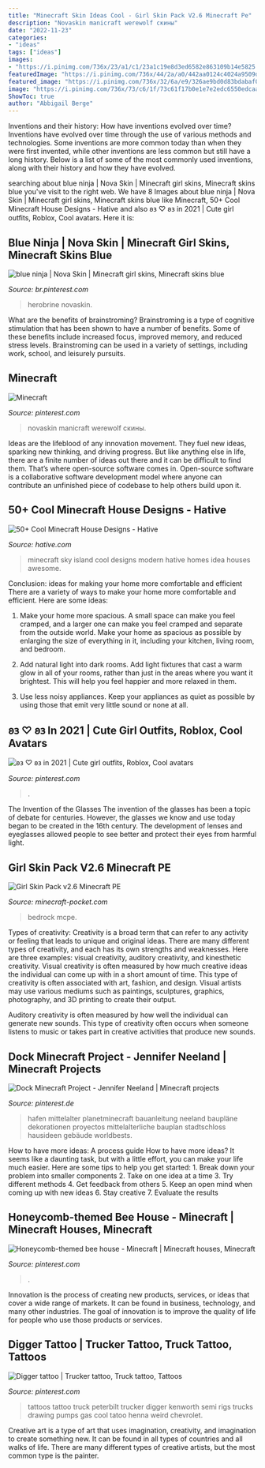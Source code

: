 ```yaml
---
title: "Minecraft Skin Ideas Cool - Girl Skin Pack V2.6 Minecraft Pe"
description: "Novaskin manicraft werewolf скины"
date: "2022-11-23"
categories:
- "ideas"
tags: ["ideas"]
images:
- "https://i.pinimg.com/736x/23/a1/c1/23a1c19e8d3ed6582e863109b14e5825.jpg"
featuredImage: "https://i.pinimg.com/736x/44/2a/a0/442aa0124c4024a9509d930284e660ea.jpg"
featured_image: "https://i.pinimg.com/736x/32/6a/e9/326ae9bd0d83bdabaf045e8a80dbc296.jpg"
image: "https://i.pinimg.com/736x/73/c6/1f/73c61f17b0e1e7e2edc6550edcaa0021.jpg"
ShowToc: true
author: "Abbigail Berge"
---
```



Inventions and their history: How have inventions evolved over time?
Inventions have evolved over time through the use of various methods and technologies. Some inventions are more common today than when they were first invented, while other inventions are less common but still have a long history. Below is a list of some of the most commonly used inventions, along with their history and how they have evolved.

	

		
searching about blue ninja | Nova Skin | Minecraft girl skins, Minecraft skins blue you've visit to the right web. We have 8 Images about blue ninja | Nova Skin | Minecraft girl skins, Minecraft skins blue like Minecraft, 50+ Cool Minecraft House Designs - Hative and also 𐐪𐑂 ♡ 𐐪𐑂 in 2021 | Cute girl outfits, Roblox, Cool avatars. Here it is:
		
    
## Blue Ninja | Nova Skin | Minecraft Girl Skins, Minecraft Skins Blue

<img loading=lazy src="https://i.pinimg.com/736x/44/2a/a0/442aa0124c4024a9509d930284e660ea.jpg" onerror="this.onerror=null;this.src='https://tse3.mm.bing.net/th?id=OIP.fe-7JUfJfT4CoccSC3F4pwAAAA&amp;pid=15.1';" alt="blue ninja | Nova Skin | Minecraft girl skins, Minecraft skins blue">

_Source: br.pinterest.com_

>herobrine novaskin. 

	

What are the benefits of brainstroming?
Brainstroming is a type of cognitive stimulation that has been shown to have a number of benefits. Some of these benefits include increased focus, improved memory, and reduced stress levels. Brainstroming can be used in a variety of settings, including work, school, and leisurely pursuits.

    
## Minecraft

<img loading=lazy src="https://i.pinimg.com/736x/73/c6/1f/73c61f17b0e1e7e2edc6550edcaa0021.jpg" onerror="this.onerror=null;this.src='https://tse4.mm.bing.net/th?id=OIP.bLi6EZH84eXdp4dK6gtR0QHaPF&amp;pid=15.1';" alt="Minecraft">

_Source: pinterest.com_

>novaskin manicraft werewolf скины. 

	

Ideas are the lifeblood of any innovation movement. They fuel new ideas, sparking new thinking, and driving progress. But like anything else in life, there are a finite number of ideas out there and it can be difficult to find them. That’s where open-source software comes in. Open-source software is a collaborative software development model where anyone can contribute an unfinished piece of codebase to help others build upon it.

    
## 50+ Cool Minecraft House Designs - Hative

<img loading=lazy src="https://hative.com/wp-content/uploads/2014/02/minecraft-houses/minecraft-sky-island-27.jpg" onerror="this.onerror=null;this.src='https://tse4.mm.bing.net/th?id=OIP.RskuuKUZzzArnnnZg6IT0QHaEP&amp;pid=15.1';" alt="50+ Cool Minecraft House Designs - Hative">

_Source: hative.com_

>minecraft sky island cool designs modern hative homes idea houses awesome. 

	

Conclusion: ideas for making your home more comfortable and efficient
There are a variety of ways to make your home more comfortable and efficient. Here are some ideas: 
1. Make your home more spacious. A small space can make you feel cramped, and a larger one can make you feel cramped and separate from the outside world. Make your home as spacious as possible by enlarging the size of everything in it, including your kitchen, living room, and bedroom.

2. Add natural light into dark rooms. Add light fixtures that cast a warm glow in all of your rooms, rather than just in the areas where you want it brightest. This will help you feel happier and more relaxed in them.

3. Use less noisy appliances. Keep your appliances as quiet as possible by using those that emit very little sound or none at all.

    
## 𐐪𐑂 ♡ 𐐪𐑂 In 2021 | Cute Girl Outfits, Roblox, Cool Avatars

<img loading=lazy src="https://i.pinimg.com/736x/a6/01/f1/a601f1415b8d8f86e308df84ef9c3441.jpg" onerror="this.onerror=null;this.src='https://tse2.mm.bing.net/th?id=OIP.qoTykx_ixXixtAce7AMoeAHaOT&amp;pid=15.1';" alt="𐐪𐑂 ♡ 𐐪𐑂 in 2021 | Cute girl outfits, Roblox, Cool avatars">

_Source: pinterest.com_

>. 

	

The Invention of the Glasses
The invention of the glasses has been a topic of debate for centuries. However, the glasses we know and use today began to be created in the 16th century. The development of lenses and eyeglasses allowed people to see better and protect their eyes from harmful light.

    
## Girl Skin Pack V2.6 Minecraft PE

<img loading=lazy src="https://minecraft-pocket.com/uploads/posts/2020-02/1582729627_girl-skin-pack_4.jpg" onerror="this.onerror=null;this.src='https://tse2.mm.bing.net/th?id=OIP.UVammrGUaNZzB7aT1_eubAHaEo&amp;pid=15.1';" alt="Girl Skin Pack v2.6 Minecraft PE">

_Source: minecraft-pocket.com_

>bedrock mcpe. 

	

Types of creativity:
Creativity is a broad term that can refer to any activity or feeling that leads to unique and original ideas. There are many different types of creativity, and each has its own strengths and weaknesses. Here are three examples: visual creativity, auditory creativity, and kinesthetic creativity.
Visual creativity is often measured by how much creative ideas the individual can come up with in a short amount of time. This type of creativity is often associated with art, fashion, and design. Visual artists may use various mediums such as paintings, sculptures, graphics, photography, and 3D printing to create their output.

Auditory creativity is often measured by how well the individual can generate new sounds. This type of creativity often occurs when someone listens to music or takes part in creative activities that produce new sounds.

    
## Dock Minecraft Project - Jennifer Neeland | Minecraft Projects

<img loading=lazy src="https://i.pinimg.com/736x/32/6a/e9/326ae9bd0d83bdabaf045e8a80dbc296.jpg" onerror="this.onerror=null;this.src='https://tse3.mm.bing.net/th?id=OIP.xgteAojfwoHZMh8kI6PuRwHaD6&amp;pid=15.1';" alt="Dock Minecraft Project - Jennifer Neeland | Minecraft projects">

_Source: pinterest.de_

>hafen mittelalter planetminecraft bauanleitung neeland baupläne dekorationen proyectos mittelalterliche bauplan stadtschloss hausideen gebäude worldbests. 

	

How to have more ideas: A process guide
How to have more ideas? It seems like a daunting task, but with a little effort, you can make your life much easier. Here are some tips to help you get started: 1. Break down your problem into smaller components 2. Take on one idea at a time 3. Try different methods 4. Get feedback from others 5. Keep an open mind when coming up with new ideas 6. Stay creative 7. Evaluate the results 
    
## Honeycomb-themed Bee House - Minecraft | Minecraft Houses, Minecraft

<img loading=lazy src="https://i.pinimg.com/736x/9d/02/05/9d0205882e990a2cf2b5c8b935981e67.jpg" onerror="this.onerror=null;this.src='https://tse4.mm.bing.net/th?id=OIP.6w4h_OJmW66WSinwfaio5gHaEC&amp;pid=15.1';" alt="Honeycomb-themed bee house - Minecraft | Minecraft houses, Minecraft">

_Source: pinterest.com_

>. 

	

Innovation is the process of creating new products, services, or ideas that cover a wide range of markets. It can be found in business, technology, and many other industries. The goal of innovation is to improve the quality of life for people who use those products or services.

    
## Digger Tattoo | Trucker Tattoo, Truck Tattoo, Tattoos

<img loading=lazy src="https://i.pinimg.com/736x/23/a1/c1/23a1c19e8d3ed6582e863109b14e5825.jpg" onerror="this.onerror=null;this.src='https://tse4.mm.bing.net/th?id=OIP.GuOXQ0MZlD1e8dUzzfgDywHaJ6&amp;pid=15.1';" alt="Digger tattoo | Trucker tattoo, Truck tattoo, Tattoos">

_Source: pinterest.com_

>tattoos tattoo truck peterbilt trucker digger kenworth semi rigs trucks drawing pumps gas cool tatoo henna weird chevrolet. 

	

Creative art is a type of art that uses imagination, creativity, and imagination to create something new. It can be found in all types of countries and all walks of life. There are many different types of creative artists, but the most common type is the painter.

